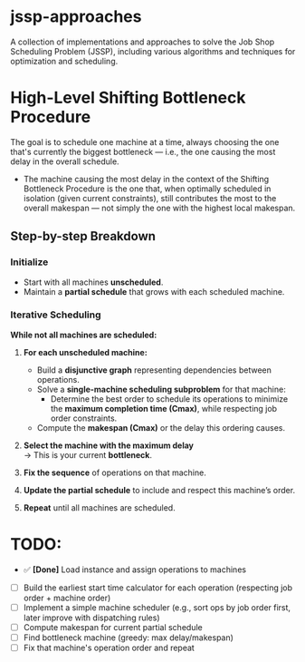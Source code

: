 # jssp-approaches
A collection of implementations and approaches to solve the Job Shop Scheduling Problem (JSSP), including various algorithms and techniques for optimization and scheduling.


# High-Level Shifting Bottleneck Procedure

The goal is to schedule one machine at a time, always choosing the one that's currently the biggest bottleneck — i.e., the one causing the most delay in the overall schedule.
- The machine causing the most delay in the context of the Shifting Bottleneck Procedure is the one that, when optimally scheduled in isolation (given current constraints), still contributes the most to the overall makespan — not simply the one with the highest local makespan.

## Step-by-step Breakdown

### Initialize

- Start with all machines **unscheduled**.
- Maintain a **partial schedule** that grows with each scheduled machine.

### Iterative Scheduling

**While not all machines are scheduled:**

1. **For each unscheduled machine:**
   - Build a **disjunctive graph** representing dependencies between operations.
   - Solve a **single-machine scheduling subproblem** for that machine:
     - Determine the best order to schedule its operations to minimize the **maximum completion time (Cmax)**, while respecting job order constraints.
   - Compute the **makespan (Cmax)** or the delay this ordering causes.

2. **Select the machine with the maximum delay**  
   → This is your current **bottleneck**.

3. **Fix the sequence** of operations on that machine.

4. **Update the partial schedule** to include and respect this machine’s order.

5. **Repeat** until all machines are scheduled.

# TODO:

- ✅ **[Done]** Load instance and assign operations to machines
- [ ] Build the earliest start time calculator for each operation (respecting job order + machine order)
- [ ] Implement a simple machine scheduler (e.g., sort ops by job order first, later improve with dispatching rules)
- [ ] Compute makespan for current partial schedule
- [ ] Find bottleneck machine (greedy: max delay/makespan)
- [ ] Fix that machine's operation order and repeat